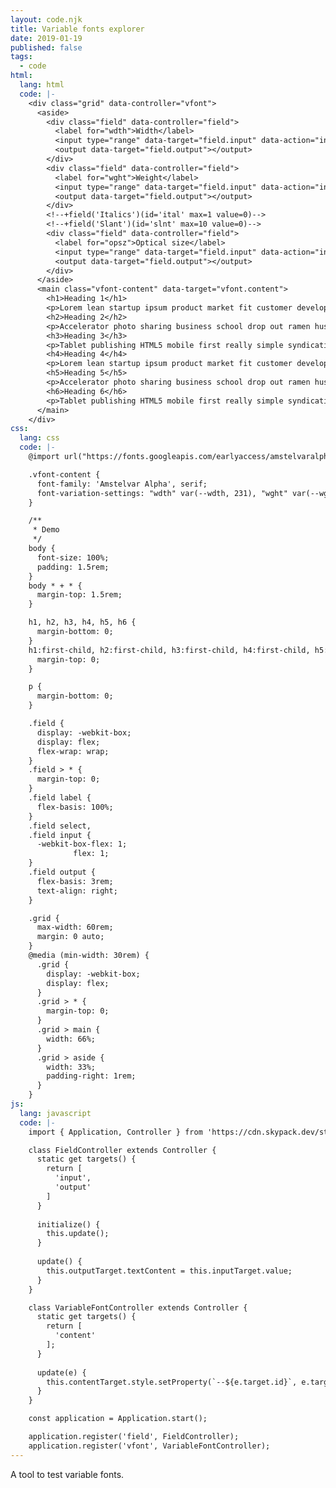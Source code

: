 ```yaml
---
layout: code.njk
title: Variable fonts explorer
date: 2019-01-19
published: false
tags:
  - code
html:
  lang: html
  code: |-
    <div class="grid" data-controller="vfont">
      <aside>
        <div class="field" data-controller="field">
          <label for="wdth">Width</label>
          <input type="range" data-target="field.input" data-action="input-&gt;field#update input-&gt;vfont#update" id="wdth" ="" min="60" max="402"/>
          <output data-target="field.output"></output>
        </div>
        <div class="field" data-controller="field">
          <label for="wght">Weight</label>
          <input type="range" data-target="field.input" data-action="input-&gt;field#update input-&gt;vfont#update" id="wght" ="" min="38" max="250"/>
          <output data-target="field.output"></output>
        </div>
        <!--+field('Italics')(id='ital' max=1 value=0)-->
        <!--+field('Slant')(id='slnt' max=10 value=0)-->
        <div class="field" data-controller="field">
          <label for="opsz">Optical size</label>
          <input type="range" data-target="field.input" data-action="input-&gt;field#update input-&gt;vfont#update" id="opsz" ="" min="10" max="72"/>
          <output data-target="field.output"></output>
        </div>
      </aside>
      <main class="vfont-content" data-target="vfont.content">
        <h1>Heading 1</h1>
        <p>Lorem lean startup ipsum product market fit customer development acquihire technical cofounder. User engagement A/B testing shrink a market venture capital pitch deck. Social bookmarking group buying crowded market pivot onboarding freemium prototype ping pong. Early stage disruptive ecosystem community outreach dynamic location based strategic investor.</p>
        <h2>Heading 2</h2>
        <p>Accelerator photo sharing business school drop out ramen hustle crush it revenue traction platforms. Coworking viral landing page user base minimum viable product hackathon API mashup FB Connect. Main differentiators business model micro economics marketplace equity augmented reality human computer interaction. Board members super angel preferred stock. Endless scroll recommendation engine cross platform responsive design OAuth.</p>
        <h3>Heading 3</h3>
        <p>Tablet publishing HTML5 mobile first really simple syndication meetups white board walls. User experience iterate algorithm gamification semantic web value add market research stealth. Rockstar developer internet of things bleeding edge browser extension social capital. Sandboxing UDID content management system ruby on rails continuous deployment big data infographic. Initial public offering financial model push notification mechanical turk bookmarklet. Term sheet convertible note colluding bootstrapping. Cloud computing subscription model out of the box proactive solution.</p>
        <h4>Heading 4</h4>
        <p>Lorem lean startup ipsum product market fit customer development acquihire technical cofounder. User engagement A/B testing shrink a market venture capital pitch deck. Social bookmarking group buying crowded market pivot onboarding freemium prototype ping pong. Early stage disruptive ecosystem community outreach dynamic location based strategic investor.</p>
        <h5>Heading 5</h5>
        <p>Accelerator photo sharing business school drop out ramen hustle crush it revenue traction platforms. Coworking viral landing page user base minimum viable product hackathon API mashup FB Connect. Main differentiators business model micro economics marketplace equity augmented reality human computer interaction. Board members super angel preferred stock. Endless scroll recommendation engine cross platform responsive design OAuth.</p>
        <h6>Heading 6</h6>
        <p>Tablet publishing HTML5 mobile first really simple syndication meetups white board walls. User experience iterate algorithm gamification semantic web value add market research stealth. Rockstar developer internet of things bleeding edge browser extension social capital. Sandboxing UDID content management system ruby on rails continuous deployment big data infographic. Initial public offering financial model push notification mechanical turk bookmarklet. Term sheet convertible note colluding bootstrapping. Cloud computing subscription model out of the box proactive solution.</p>
      </main>
    </div>
css:
  lang: css
  code: |-
    @import url("https://fonts.googleapis.com/earlyaccess/amstelvaralpha.css");

    .vfont-content {
      font-family: 'Amstelvar Alpha', serif;
      font-variation-settings: "wdth" var(--wdth, 231), "wght" var(--wght, 144), "ital" var(--ital, 0), "slnt" var(--slnt, 0), "opsz" var(--opsz, 41);
    }

    /**
     * Demo
     */
    body {
      font-size: 100%;
      padding: 1.5rem;
    }
    body * + * {
      margin-top: 1.5rem;
    }

    h1, h2, h3, h4, h5, h6 {
      margin-bottom: 0;
    }
    h1:first-child, h2:first-child, h3:first-child, h4:first-child, h5:first-child, h6:first-child {
      margin-top: 0;
    }

    p {
      margin-bottom: 0;
    }

    .field {
      display: -webkit-box;
      display: flex;
      flex-wrap: wrap;
    }
    .field > * {
      margin-top: 0;
    }
    .field label {
      flex-basis: 100%;
    }
    .field select,
    .field input {
      -webkit-box-flex: 1;
              flex: 1;
    }
    .field output {
      flex-basis: 3rem;
      text-align: right;
    }

    .grid {
      max-width: 60rem;
      margin: 0 auto;
    }
    @media (min-width: 30rem) {
      .grid {
        display: -webkit-box;
        display: flex;
      }
      .grid > * {
        margin-top: 0;
      }
      .grid > main {
        width: 66%;
      }
      .grid > aside {
        width: 33%;
        padding-right: 1rem;
      }
    }
js:
  lang: javascript
  code: |-
    import { Application, Controller } from 'https://cdn.skypack.dev/stimulus';

    class FieldController extends Controller {
      static get targets() {
        return [
          'input',
          'output'
        ]
      }
      
      initialize() {
        this.update();
      }
      
      update() {
        this.outputTarget.textContent = this.inputTarget.value;
      }
    }

    class VariableFontController extends Controller {
      static get targets() {
        return [
          'content'
        ];
      }
      
      update(e) {
        this.contentTarget.style.setProperty(`--${e.target.id}`, e.target.value);
      }
    }

    const application = Application.start();

    application.register('field', FieldController);
    application.register('vfont', VariableFontController);
---
```

A tool to test variable fonts.
